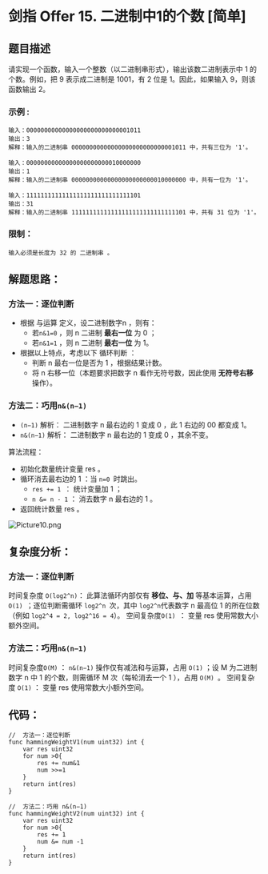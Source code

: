 # 剑指 Offer 15. 二进制中1的个数 [简单]

## 题目描述

请实现一个函数，输入一个整数（以二进制串形式），输出该数二进制表示中 1 的个数。例如，把 9 表示成二进制是 1001，有 2 位是 1。因此，如果输入 9，则该函数输出 2。

 

### 示例 :

```
输入：00000000000000000000000000001011
输出：3
解释：输入的二进制串 00000000000000000000000000001011 中，共有三位为 '1'。

输入：00000000000000000000000010000000
输出：1
解释：输入的二进制串 00000000000000000000000010000000 中，共有一位为 '1'。

输入：11111111111111111111111111111101
输出：31
解释：输入的二进制串 11111111111111111111111111111101 中，共有 31 位为 '1'。

```

### 限制：

```
输入必须是长度为 32 的 二进制串 。
```

## 解题思路：

### 方法一：逐位判断

- 根据 与运算 定义，设二进制数字n ，则有：
  - 若`n&1=0` ，则 n 二进制 **最右一位** 为 0 ；
  - 若`n&1=1` ，则 n 二进制 **最右一位** 为 1。
- 根据以上特点，考虑以下 循环判断 ：
  - 判断 n 最右一位是否为 1 ，根据结果计数。
  - 将 n 右移一位（本题要求把数字 n 看作无符号数，因此使用 **无符号右移** 操作）。

### 方法二：巧用`n&(n−1)`

- `(n−1)` 解析： 二进制数字 n 最右边的 1 变成 0 ，此 1 右边的 00 都变成 1。
- `n&(n−1)` 解析： 二进制数字 n 最右边的 1 变成 0 ，其余不变。

算法流程：

- 初始化数量统计变量 res 。
- 循环消去最右边的 1 ：当 `n=0 `时跳出。
  - `res += 1 `： 统计变量加 1 ；
  - `n &= n - 1` ： 消去数字 n 最右边的 1 。
- 返回统计数量 res 。



![Picture10.png](D:\www\better_study_for_golang\每日一题\images\9bc8ab7ba242888d5291770d35ef749ae76ee2f1a51d31d729324755fc4b1b1c-Picture10.png)




## 复杂度分析：

### 方法一：逐位判断

时间复杂度 `O(log2^n)`： 此算法循环内部仅有 **移位、与、加** 等基本运算，占用 `O(1) `；逐位判断需循环 `log2^n `次，其中 `log2^n`代表数字 n 最高位 1 的所在位数（例如 `log2^4 = 2, log2^16 = 4`）。
空间复杂度`O(1) `： 变量 res 使用常数大小额外空间。

### 方法二：巧用`n&(n−1)`

时间复杂度`O(M)` ： `n&(n−1)` 操作仅有减法和与运算，占用 `O(1)` ；设 M 为二进制数字 n 中 1 的个数，则需循环 M 次（每轮消去一个 1 ），占用 `O(M) `。
空间复杂度 `O(1)` ： 变量 res 使用常数大小额外空间。

## 代码：

```
//  方法一：逐位判断
func hammingWeightV1(num uint32) int {
	var res uint32
	for num >0{
		res += num&1
		num >>=1
	}
	return int(res)
}

//  方法二：巧用 n&(n−1)
func hammingWeightV2(num uint32) int {
	var res uint32
	for num >0{
		res += 1
		num &= num -1
	}
	return int(res)
}
```

